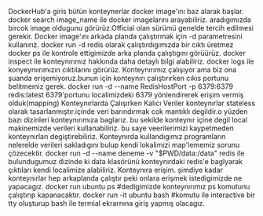 DockerHub'a giris
bütün konteynerlar docker image'ını baz alarak başlar.
docker search image_name ile docker imagelarını arayabiliriz.
aradıgımızda bircok image oldugunu görürüz.Official olan sürümü genelde tercih edilmesi gerekir.
Docker image'ını arkada planda çalıştırmak için -d parametresini kullanırız.
docker run -d redis olarak çalıştırdıgımızda bir cıktı üretmez
docker ps ile kontrole ettigimizde arka planda çalıştıgını görüürüz.
docker inspect ile konteynırımız hakkında daha detaylı bilgi alabiliriz.
docker logs ile konyeynıırımızın cıktılarını görürüz.
Konteynırımız çalışıyor ama biz ona şuanda erişemiyoruz.bunun için
konteynırı çalıştırırken cıkıs portunu belitmemiz gerek.
docker run -d --name RedisHostPort -p 6379:6379 redis:latest
6379'portunu localimizdeki 6379 yönlendirerek erişim vermiş olduk(mapping)
Konteynırlarda Çalışırken Kalıcı Veriler
konteynırlar stateless olarak tasarlanmıştır.içinde veri barındırmak cok mantıklı degildir.o yüzden bazı dizinleri konteynırımıza baglarız.
bu sekilde konteynır içine degil local makinemizde verileri kullanabiliriz.
bu saye veerilerimizi kaypetmeden konteynırları degiştirebiliriz.
Konteynırda kullandıgımız programların nelerelde verileri sakladıgını bulup 
kendi lokalimizi map'lememiz sorunu çözecektir.
docker run -d --name deneme -v "$PWD/data:/data" redis
ile bulundugumuz dizinde ki data klasörünü konteynırdaki redis'e baglyarak 
çıktıları kendi localimize alabiliriz.
Konteynıra erişim.
şimdiye kadar konteynırlar hep arkaplanda çalıştır peki onlara erişmek
istedigimizde ne yapacagız.
docker run ubuntu ps #dedigimizde konteynırımız ps komutunu çalıştırıp kapanacaktır.
docker run -it ubuntu bash #komutu ile interactive bir tty oluşturup bash ile
termial ekrarnına giriş yapmış olacagız.
